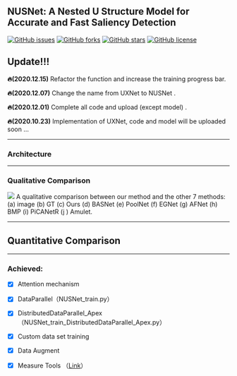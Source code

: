 ## NUSNet: A Nested U Structure Model for Accurate and Fast Saliency Detection

[![GitHub issues](https://img.shields.io/github/issues/Inmessionant/NUSNet-PyTorch.svg?style=flat-square)](https://github.com/Inmessionant/NUSNet-PyTorch/issues)
[![GitHub forks](https://img.shields.io/github/forks/Inmessionant/NUSNet-PyTorch.svg?style=flat-square)](https://github.com/Inmessionant/NUSNet-PyTorch/network)
[![GitHub stars](https://img.shields.io/github/stars/Inmessionant/NUSNet-PyTorch.svg?style=flat-square)](https://github.com/Inmessionant/NUSNet-PyTorch/stargazers)
[![GitHub license](https://img.shields.io/github/license/Inmessionant/NUSNet-PyTorch.svg?style=flat-square)](https://github.com/Inmessionant/NUSNet-PyTorch/blob/master/LICENSE)

## Update!!!


**🔥(2020.12.15)**  Refactor the function and increase the training progress bar.

**🔥(2020.12.07)** Change the name from UXNet to NUSNet .

**🔥(2020.12.01)** Complete all code and upload (except model) .

**🔥(2020.10.23)** Implementation of UXNet, code and model will be uploaded soon ...

------

### Architecture





------



### Qualitative Comparison

![](https://github.com/Inmessionant/NUSNet-PyTorch/blob/master/pics/4.png)
A qualitative comparison between our method and the other 7 methods: (a) image (b) GT (c) Ours (d) BASNet (e) PoolNet (f) EGNet (g) AFNet (h) BMP (i) PiCANetR (j ) Amulet.

------



## Quantitative Comparison





------



### Achieved:

- [x] Attention mechanism

- [x] DataParallel（NUSNet_train.py）

- [x] DistributedDataParallel_Apex（NUSNet_train_DistributedDataParallel_Apex.py）

- [x] Custom data set training

- [x] Data Augment 

- [x] Measure Tools （[Link](https://github.com/NathanUA/Binary-Segmentation-Evaluation-Tool)）

  

